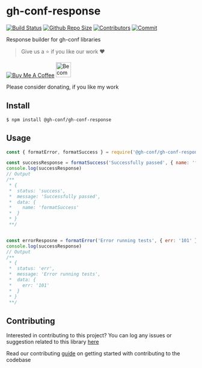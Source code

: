 # gh-conf-response

[![Build Status](https://travis-ci.com/gh-conf/gh-conf-response.svg?branch=master)](https://travis-ci.com/gh-conf/gh-conf-response)
[![Github Repo Size](https://img.shields.io/github/repo-size/gh-conf/gh-conf-response.svg)](https://github.com/gh-conf/gh-conf-response)
[![Contributors](https://img.shields.io/github/contributors/gh-conf/gh-conf-response.svg)](https://github.com/gh-conf/gh-conf-response/graphs/contributors)
[![Commit](https://img.shields.io/github/last-commit/gh-conf/gh-conf-response.svg)](https://github.com/gh-conf/gh-conf-response/commits/master)

Response builder for gh-conf libraries

> Give us a :star: if you like our work :heart:

<a href="https://www.buymeacoffee.com/gh-conf" target="_blank"><img src="https://www.buymeacoffee.com/assets/img/custom_images/orange_img.png" alt="Buy Me A Coffee" style="height: auto !important;width: auto !important;" ></a>
<a href="https://www.patreon.com/bePatron?u=15454240" target="_blank"><img src="https://c5.patreon.com/external/logo/become_a_patron_button.png" alt="Become a Patron!" height="40"></a>

Please consider donating, if you like my work

## Install

```
$ npm install @gh-conf/gh-conf-response
```

## Usage

```javascript
const { formatError, formatSuccess } = require('@gh-conf/gh-conf-response');

const successResponse = formatSuccess('Successfully passed', { name: 'formatSuccess' });
console.log(successResponse)
// Output
/**
 * {
 *  status: 'success',
 *  message: 'Successfully passed',
 *  data: {
 *    name: 'formatSuccess'
 *  }
 * }
 **/


const errorResposne = formatError('Error running tests', { err: '101' });
console.log(successResponse)
// Output
/**
 * {
 *  status: 'err',
 *  message: 'Error running tests',
 *  data: {
 *    err: '101'
 *  }
 * }
 **/


```

## Contributing

Interested in contributing to this project?
You can log any issues or suggestion related to this library [here](https://github.com/gh-conf/gh-conf-response/issues/new)

Read our contributing [guide](CONTRIBUTING.md) on getting started with contributing to the codebase
